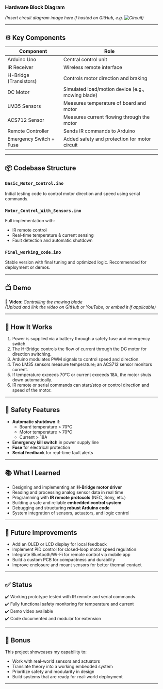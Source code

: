 
### Hardware Block Diagram

*(Insert circuit diagram image here if hosted on GitHub, e.g. ![Circuit](./your_circuit_image.png))*

---

## ⚙️ Key Components

| Component             | Role                                                   |
|----------------------|--------------------------------------------------------|
| Arduino Uno          | Central control unit                                   |
| IR Receiver          | Wireless remote interface                              |
| H-Bridge (Transistors)| Controls motor direction and braking                   |
| DC Motor             | Simulated load/motion device (e.g., mowing blade)      |
| LM35 Sensors         | Measures temperature of board and motor                |
| ACS712 Sensor        | Measures current flowing through the motor             |
| Remote Controller    | Sends IR commands to Arduino                           |
| Emergency Switch + Fuse | Added safety and protection for motor circuit      |

---

## 📦 Codebase Structure

### `Basic_Motor_Control.ino`
Initial testing code to control motor direction and speed using serial commands.

### `Motor_Control_With_Sensors.ino`
Full implementation with:
- IR remote control
- Real-time temperature & current sensing
- Fault detection and automatic shutdown

### `Final_working_code.ino`
Stable version with final tuning and optimized logic. Recommended for deployment or demos.

---

## 📺 Demo

🎥 **Video**: _Controlling the mowing blade_  
*(Upload and link the video on GitHub or YouTube, or embed it if applicable)*

---

## 🧪 How It Works

1. Power is supplied via a battery through a safety fuse and emergency switch.
2. The H-Bridge controls the flow of current through the DC motor for direction switching.
3. Arduino modulates PWM signals to control speed and direction.
4. Two LM35 sensors measure temperature; an ACS712 sensor monitors current.
5. If temperature exceeds 70°C or current exceeds 18A, the motor shuts down automatically.
6. IR remote or serial commands can start/stop or control direction and speed of the motor.

---

## 🔐 Safety Features

- **Automatic shutdown** if:
  - Board temperature > 70°C
  - Motor temperature > 70°C
  - Current > 18A
- **Emergency kill switch** in power supply line
- **Fuse** for electrical protection
- **Serial feedback** for real-time fault alerts

---

## 📚 What I Learned

- Designing and implementing an **H-Bridge motor driver**
- Reading and processing analog sensor data in real time
- Programming with **IR remote protocols** (NEC, Sony, etc.)
- Building a safe and reliable **embedded control system**
- Debugging and structuring **robust Arduino code**
- System integration of sensors, actuators, and logic control

---

## 🧩 Future Improvements

- Add an OLED or LCD display for local feedback  
- Implement PID control for closed-loop motor speed regulation  
- Integrate Bluetooth/Wi-Fi for remote control via mobile app  
- Build a custom PCB for compactness and durability  
- Improve enclosure and mount sensors for better thermal contact  

---

## ✅ Status

✔️ Working prototype tested with IR remote and serial commands  
✔️ Fully functional safety monitoring for temperature and current  
✔️ Demo video available  
✔️ Code documented and modular for extension

---

## 🧠 Bonus

This project showcases my capability to:
- Work with real-world sensors and actuators
- Translate theory into a working embedded system
- Prioritize safety and modularity in design
- Build systems that are ready for real-world deployment

---

